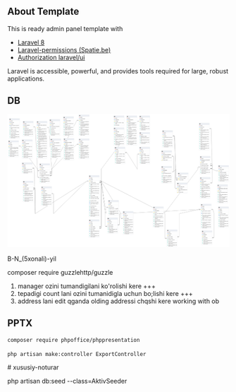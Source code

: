 ## About Template

This is ready admin panel template with
- [Laravel 8](https://laravel.com/docs/8.x)
- [Laravel-permissions (Spatie.be)](https://spatie.be/docs/laravel-permission/v3/introduction)
- [Authorization laravel/ui](https://github.com/laravel/ui)

Laravel is accessible, powerful, and provides tools required for large, robust applications.

## DB

<img src="./db_system.png"/>

B-N_(5xonali)-yil

composer require guzzlehttp/guzzle

1) manager ozini tumandigilani ko'rolishi kere  +++
2) tepadigi count lani ozini tumanidigla uchun bo;lishi kere  +++
3) address lani edit qganda olding addressi chqshi kere
working with ob



## PPTX
```
composer require phpoffice/phppresentation

php artisan make:controller ExportController
```
#   x u s u s i y - n o t u r a r 
 
 

php artisan db:seed --class=AktivSeeder